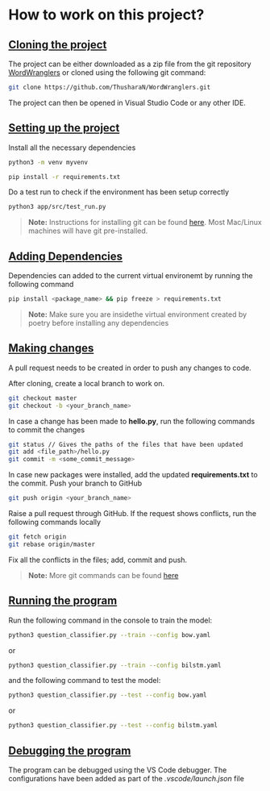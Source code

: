 # How to work on this project?

## <u>Cloning the project</u>
The project can be either downloaded as a zip file from the git repository [WordWranglers](https://github.com/ThusharaN/WordWranglers) or cloned using the following git command:
```sh
git clone https://github.com/ThusharaN/WordWranglers.git
```
The project can then be opened in Visual Studio Code or any other IDE.

## <u>Setting up the project</u>

Install all the necessary dependencies


```sh
python3 -m venv myvenv
```

```sh
pip install -r requirements.txt
```

Do a test run to check if the environment has been setup correctly

```sh
python3 app/src/test_run.py
```

>**Note:** Instructions for installing git can be found [here](https://git-scm.com/downloads). Most Mac/Linux machines will have git pre-installed.

## <u>Adding Dependencies</u>
Dependencies can added to the current virtual environemt by running the following command
```sh
pip install <package_name> && pip freeze > requirements.txt
```

>**Note:** Make sure you are insidethe virtual environment created by poetry before installing any dependencies

## <u>Making changes</u>
A pull request needs to be created in order to push any changes to code.

After cloning, create a local branch to work on.

```sh
git checkout master
git checkout -b <your_branch_name>
```

In case a change has been made to <b>hello.py</b>, run the following commands to commit the changes

```sh
git status // Gives the paths of the files that have been updated
git add <file_path>/hello.py
git commit -m <some_commit_message>
```
In case new packages were installed, add the updated <b>requirements.txt</b> to the commit. Push your branch to GitHub

```sh
git push origin <your_branch_name>
```

Raise a pull request through GitHub. If the request shows conflicts, run the following commands locally

```sh
git fetch origin
git rebase origin/master
```
Fix all the conflicts in the files; add, commit and push.
<br>

>**Note:** More git commands can be found [here](https://www.atlassian.com/git/tutorials/atlassian-git-cheatsheet)

## <u>Running the program</u>

Run the following command in the console to train the model:
```sh
python3 question_classifier.py --train --config bow.yaml
```
or

```sh
python3 question_classifier.py --train --config bilstm.yaml
```

and the following command to test the model:
```sh
python3 question_classifier.py --test --config bow.yaml
```

or

```sh
python3 question_classifier.py --test --config bilstm.yaml
```

## <u>Debugging the program</u>

The program can be debugged using the VS Code debugger. The configurations have been added as part of the <i>.vscode/launch.json</i> file
